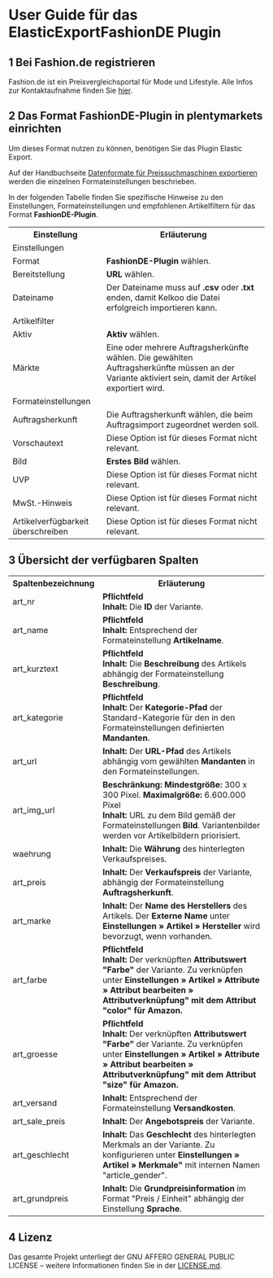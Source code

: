 # User Guide für das ElasticExportFashionDE Plugin

<div class="container-toc"></div>

## 1 Bei Fashion.de registrieren

Fashion.de ist ein Preisvergleichsportal für Mode und Lifestyle.
Alle Infos zur Kontaktaufnahme finden Sie [hier](http://www.fashion.de/shops/Fashion-Info/Partner-werden/).

## 2 Das Format FashionDE-Plugin in plentymarkets einrichten

Um dieses Format nutzen zu können, benötigen Sie das Plugin Elastic Export.

Auf der Handbuchseite [Datenformate für Preissuchmaschinen exportieren](https://knowledge.plentymarkets.com/basics/datenaustausch/daten-exportieren#30) werden die einzelnen Formateinstellungen beschrieben.

In der folgenden Tabelle finden Sie spezifische Hinweise zu den Einstellungen, Formateinstellungen und empfohlenen Artikelfiltern für das Format **FashionDE-Plugin**. 
<table>
    <tr>
        <th>
            Einstellung
        </th>
        <th>
            Erläuterung
        </th>
    </tr>
    <tr>
        <td class="th" colspan="2">
            Einstellungen
        </td>
    </tr>
    <tr>
        <td>
            Format
        </td>
        <td>
            <b>FashionDE-Plugin</b> wählen.
        </td>        
    </tr>
    <tr>
        <td>
            Bereitstellung
        </td>
        <td>
            <b>URL</b> wählen.
        </td>        
    </tr>
    <tr>
        <td>
            Dateiname
        </td>
        <td>
            Der Dateiname muss auf <b>.csv</b> oder <b>.txt</b> enden, damit Kelkoo die Datei erfolgreich importieren kann.
        </td>        
    </tr>
    <tr>
        <td class="th" colspan="2">
            Artikelfilter
        </td>
    </tr>
    <tr>
        <td>
            Aktiv
        </td>
        <td>
            <b>Aktiv</b> wählen.
        </td>        
    </tr>
    <tr>
        <td>
            Märkte
        </td>
        <td>
            Eine oder mehrere Auftragsherkünfte wählen. Die gewählten Auftragsherkünfte müssen an der Variante aktiviert sein, damit der Artikel exportiert wird.
        </td>        
    </tr>
    <tr>
        <td class="th" colspan="2">
            Formateinstellungen
        </td>
    </tr>
    <tr>
        <td>
            Auftragsherkunft
        </td>
        <td>
            Die Auftragsherkunft wählen, die beim Auftragsimport zugeordnet werden soll.
        </td>        
    </tr>
    <tr>
        <td>
            Vorschautext
        </td>
        <td>
            Diese Option ist für dieses Format nicht relevant.
        </td>        
    </tr>
    <tr>
        <td>
            Bild
        </td>
        <td>
            <b>Erstes Bild</b> wählen.
        </td>        
    </tr>
    <tr>
        <td>
            UVP
        </td>
        <td>
            Diese Option ist für dieses Format nicht relevant.
        </td>        
    </tr>
    <tr>
        <td>
            MwSt.-Hinweis
        </td>
        <td>
            Diese Option ist für dieses Format nicht relevant.
        </td>        
    </tr>
    <tr>
        <td>
            Artikelverfügbarkeit überschreiben
        </td>
        <td>
            Diese Option ist für dieses Format nicht relevant.
        </td>        
    </tr>
</table>

## 3 Übersicht der verfügbaren Spalten
<table>
    <tr>
        <th>
            Spaltenbezeichnung
        </th>
        <th>
            Erläuterung
        </th>
    </tr>
    <tr>
        <td>
            art_nr
        </td>
        <td>
            <b>Pflichtfeld</b><br>
            <b>Inhalt:</b> Die <b>ID</b> der Variante.
        </td>        
    </tr>
    <tr>
        <td>
            art_name
        </td>
        <td>
            <b>Pflichtfeld</b><br>
            <b>Inhalt:</b> Entsprechend der Formateinstellung <b>Artikelname</b>.
        </td>        
    </tr>
    <tr>
        <td>
            art_kurztext
        </td>
        <td>
            <b>Pflichtfeld</b><br>
            <b>Inhalt:</b> Die <b>Beschreibung</b> des Artikels abhängig der Formateinstellung <b>Beschreibung</b>.
        </td>        
    </tr>
    <tr>
        <td>
            art_kategorie
        </td>
        <td>
            <b>Pflichtfeld</b><br>
            <b>Inhalt:</b> Der <b>Kategorie-Pfad</b> der Standard-Kategorie für den in den Formateinstellungen definierten <b>Mandanten</b>.
        </td>        
    </tr>
    <tr>
        <td>
            art_url
        </td>
        <td>
        	<b>Inhalt:</b> Der <b>URL-Pfad</b> des Artikels abhängig vom gewählten <b>Mandanten</b> in den Formateinstellungen.
        </td>        
    </tr>
    <tr>
        <td>
            art_img_url
        </td>
        <td>
            <b>Beschränkung:</b> <b>Mindestgröße:</b> 300 x 300 Pixel. <b>Maximalgröße:</b> 6.600.000 Pixel<br>
			<b>Inhalt:</b> URL zu dem Bild gemäß der Formateinstellungen <b>Bild</b>. Variantenbilder werden vor Artikelbildern priorisiert.
        </td>        
    </tr>
    <tr>
        <td>
            waehrung
        </td>
        <td>
            <b>Inhalt:</b> Die <b>Währung</b> des hinterlegten Verkaufspreises.
        </td>        
    </tr>
    <tr>
        <td>
            art_preis
        </td>
        <td>
            <b>Inhalt:</b> Der <b>Verkaufspreis</b> der Variante, abhängig der Formateinstellung <b>Auftragsherkunft</b>.
        </td>        
    </tr>
    <tr>
        <td>
            art_marke
        </td>
        <td>
            <b>Inhalt:</b> Der <b>Name des Herstellers</b> des Artikels. Der <b>Externe Name</b> unter <b>Einstellungen » Artikel » Hersteller</b> wird bevorzugt, wenn vorhanden.
        </td>        
    </tr>
    <tr>
        <td>
            art_farbe
        </td>
        <td>
            <b>Pflichtfeld</b><br>
            <b>Inhalt:</b> Der verknüpften <b>Attributswert "Farbe"</b> der Variante. Zu verknüpfen unter <b>Einstellungen » Artikel » Attribute » Attribut bearbeiten » Attributverknüpfung" mit dem Attribut "color" für Amazon.
        </td>        
    </tr>
    <tr>
        <td>
            art_groesse
        </td>
        <td>
        	<b>Pflichtfeld</b><br>
			<b>Inhalt:</b> Der verknüpften <b>Attributswert "Farbe"</b> der Variante. Zu verknüpfen unter <b>Einstellungen » Artikel » Attribute » Attribut bearbeiten » Attributverknüpfung" mit dem Attribut "size" für Amazon.
        </td>        
    </tr>
    <tr>
        <td>
            art_versand
        </td>
        <td>
            <b>Inhalt:</b> Entsprechend der Formateinstellung <b>Versandkosten</b>.
        </td>        
    </tr>
    <tr>
        <td>
            art_sale_preis
        </td>
        <td>
            <b>Inhalt:</b> Der <b>Angebotspreis</b> der Variante.
        </td>        
    </tr>
    <tr>
        <td>
            art_geschlecht
        </td>
        <td>
            <b>Inhalt:</b> Das <b>Geschlecht</b> des hinterlegten Merkmals an der Variante. Zu konfigurieren unter <b>Einstellungen » Artikel » Merkmale"</b> mit internen Namen "article_gender".
        </td>        
    </tr>
    <tr>
        <td>
            art_grundpreis
        </td>
        <td>
            <b>Inhalt:</b> Die <b>Grundpreisinformation</b> im Format "Preis / Einheit" abhängig der Einstellung <b>Sprache</b>.
        </td>        
    </tr>
</table>

## 4 Lizenz

Das gesamte Projekt unterliegt der GNU AFFERO GENERAL PUBLIC LICENSE – weitere Informationen finden Sie in der [LICENSE.md](https://github.com/plentymarkets/plugin-elastic-export-fashion-de/blob/master/LICENSE.md).